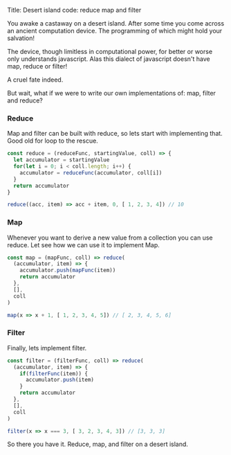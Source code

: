 Title: Desert island code: reduce map and filter

You awake a castaway on a desert island. After some time you come
across an ancient computation device. The programming of which might hold your
salvation!

The device, though limitless in computational power, for better or worse only
understands javascript. Alas this dialect of javascript doesn't have map, reduce or
filter!

<!--more-->

A cruel fate indeed.

But wait, what if we were to write our own implementations of: map, filter and reduce?

### Reduce

Map and filter can be built with reduce, so lets start with implementing that.
Good old for loop to the rescue.

```javascript
const reduce = (reduceFunc, startingValue, coll) => {
  let accumulator = startingValue
  for(let i = 0; i < coll.length; i++) {
    accumulator = reduceFunc(accumulator, coll[i])
  }
  return accumulator
}

reduce((acc, item) => acc + item, 0, [ 1, 2, 3, 4]) // 10
```

### Map

Whenever you want to derive a new value from
a collection you can use reduce. Let see how we can use it to implement Map.

```javascript
const map = (mapFunc, coll) => reduce(
  (accumulator, item) => {
    accumulator.push(mapFunc(item))
    return accumulator
  },
  [],
  coll
)

map(x => x + 1, [ 1, 2, 3, 4, 5]) // [ 2, 3, 4, 5, 6]
```

### Filter

Finally, lets implement filter.

```javascript
const filter = (filterFunc, coll) => reduce(
  (accumulator, item) => {
    if(filterFunc(item)) {
      accumulator.push(item)
    }
    return accumulator
  },
  [],
  coll
)

filter(x => x === 3, [ 3, 2, 3, 4, 3]) // [3, 3, 3]
```

So there you have it. Reduce, map, and filter on a desert island.
